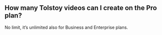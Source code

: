 ## How many Tolstoy videos can I create on the Pro plan?

No limit, it’s unlimited also for Business and Enterprise plans.
